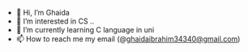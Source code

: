 - 👋 Hi, I’m Ghaida
- 👀 I’m interested in CS ..
- 🌱 I’m currently learning C language in uni
- 📫 How to reach me my email (@ghaidaibrahim34340@gmail.com)

<!---
3ihhu/3ihhu is a ✨ special ✨ repository because its `README.md` (this file) appears on your GitHub profile.
You can click the Preview link to take a look at your changes.
--->
